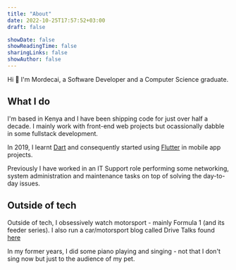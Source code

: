 ```yaml
---
title: "About"
date: 2022-10-25T17:57:52+03:00
draft: false

showDate: false
showReadingTime: false
sharingLinks: false
showAuthor: false
---
```


Hi 👋 I'm Mordecai, a Software Developer and a Computer Science graduate.

## What I do

I'm based in Kenya and I have been shipping code for just over half a decade. I mainly work with front-end web projects but ocassionally dabble in some fullstack development.

In 2019, I learnt [Dart][dart] and consequently started using [Flutter][flutter] in mobile app projects.

Previously I have worked in an IT Support role performing some networking, system administration and maintenance tasks on top of solving the day-to-day issues.

## Outside of tech

Outside of tech, I obsessively watch motorsport - mainly Formula 1 (and its feeder series). I also run a car/motorsport blog called Drive Talks found [here][drivetalks]

In my former years, I did some piano playing and singing - not that I don't sing now but just to the audience of my pet.

<!-- organise alphabetically -->
[dart]: https://dart.dev "A client-optimized language for fast apps on any platform"
[drivetalks]: https://drivetalks.car.blog "A car/motorsport blog "
[flutter]: https://flutter.dev "An open-source cross-platform UI software development kit created by Google."

